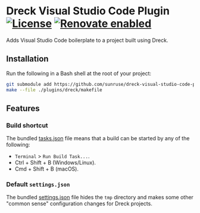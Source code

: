 # Dreck Visual Studio Code Plugin [![License](https://img.shields.io/github/license/sunruse/dreck-visual-studio-code-plugin.svg)](https://github.com/sunruse/dreck-visual-studio-code-plugin/blob/master/license) [![Renovate enabled](https://img.shields.io/badge/renovate-enabled-brightgreen.svg)](https://renovatebot.com/)

Adds Visual Studio Code boilerplate to a project built using Dreck.

## Installation

Run the following in a Bash shell at the root of your project:

```bash
git submodule add https://github.com/sunruse/dreck-visual-studio-code-plugin plugins/visual-studio-code
make --file ./plugins/dreck/makefile
```

## Features

### Build shortcut

The bundled [tasks.json](./bundled/.vscode/tasks.json) file means that a build can be started by any of the following:

- `Terminal` > `Run Build Task...`.
- Ctrl + Shift + B (Windows/Linux).
- Cmd + Shift + B (macOS).

### Default `settings.json`

The bundled [settings.json](./bundled/.vscode/settings.json) file hides the `tmp` directory and makes some other "common sense" configuration changes for Dreck projects.
